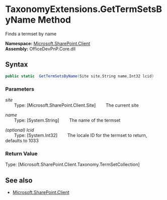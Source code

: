 # TaxonomyExtensions.GetTermSetsByName Method  
Finds a termset by name  

**Namespace:** [Microsoft.SharePoint.Client](Microsoft.SharePoint.Client.md)  
**Assembly:** OfficeDevPnP.Core.dll  
## Syntax
```C#
public static  GetTermSetsByName(Site site,String name,Int32 lcid)
```
### Parameters
*site*  
&emsp;&emsp;Type: [Microsoft.SharePoint.Client.Site] 
&emsp;&emsp;The current site  
  
*name*  
&emsp;&emsp;Type: [System.String] 
&emsp;&emsp;The name of the termset  
  
*(optional) lcid*  
&emsp;&emsp;Type: [System.Int32] 
&emsp;&emsp;The locale ID for the termset to return, defaults to 1033  
  
### Return Value
Type: [Microsoft.SharePoint.Client.Taxonomy.TermSetCollection]  


## See also
- [Microsoft.SharePoint.Client](Microsoft.SharePoint.Client.md)
